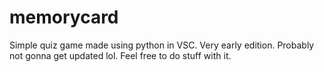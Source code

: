 # memorycard

Simple quiz game made using python in VSC. Very early edition. Probably not gonna get updated lol. Feel free to do stuff with it.
